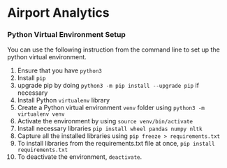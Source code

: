 # Airport Analytics

### Python Virtual Environment Setup

You can use the following instruction from the command line to set up the python virtual environment.  
1. Ensure that you have `python3`
2. Install `pip`
3. upgrade pip by doing `python3 -m pip install --upgrade pip` if necessary
4. Install Python `virtualenv` library
5. Create a Python virtual environment `venv` folder using `python3 -m virtualenv venv`
6. Activate the environment by using `source venv/bin/activate`
7. Install necessary libraries `pip install wheel pandas numpy nltk`
8. Capture all the installed libraries using `pip freeze > requirements.txt`
9. To install libraries from the requirements.txt file at once, `pip install requirements.txt`
10. To deactivate the environment, `deactivate`.
